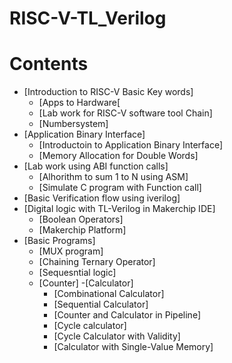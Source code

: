 # RISC-V-TL_Verilog
# Contents
- [Introduction to RISC-V Basic Key words]
  - [Apps to Hardware[
  - [Lab work for RISC-V software tool Chain]
  - [Numbersystem]
- [Application Binary Interface]
  - [Introductoin to Application Binary Interface]
  - [Memory Allocation for Double Words]
- [Lab work using ABI function calls]
  - [Alhorithm to sum 1 to N using ASM]
  - [Simulate C program with Function call]
- [Basic Verification flow using iverilog]  
- [Digital logic with TL-Verilog in Makerchip IDE]
  - [Boolean Operators]
  - [Makerchip Platform]
- [Basic Programs]
  - [MUX program]
  - [Chaining Ternary Operator]
  - [Sequesntial logic]
  - [Counter]
-[Calculator]
    - [Combinational Calculator]
    - [Sequential Calculator]
    - [Counter and Calculator in Pipeline]
    - [Cycle calculator]
    - [Cycle Calculator with Validity]
    - [Calculator with Single-Value Memory]
    
